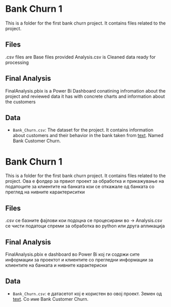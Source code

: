 # Bank Churn 1

This is a folder for the first bank churn project. It contains files related to the project.

## Files

.csv files are Base files provided
Analysis.csv is Cleaned data ready for processing

## Final Analysis

FinalAnalysis.pbix is a Power Bi Dashboard conatining infromation about the project and reviewed data it has with concrete charts and information about the customers

## Data

- `Bank_Churn.csv`: The dataset for the project. It contains information about customers and their behavior in the bank taken from [text](https://www.mavenanalytics.io/data-playground?order=date_added%2Cdesc&tags=Finance). Named Bank Customer Churn.

# Bank Churn 1

This is a folder for the first bank churn project. It contains files related to the project.
Ова е фолдер за првиот проект за обработка и прикажување на податоците за клиентите на банката кои се откажале од банката со преглед на нивните карактериситки
## Files

.csv се базните фајлови кои подоцна се процесирани во ->
Analysis.csv се чисти податоци спреми за обработка во python или друга апликација

## Final Analysis

FinalAnalysis.pbix е dashboard во Power Bi кој ги содржи сите информации за проектот и клиентите со прегледни информации за клиентите на банката и нивните карактериски
## Data

- `Bank_Churn.csv`: е датасетот кој е користен во овој проект. Земен од [text](https://www.mavenanalytics.io/data-playground?order=date_added%2Cdesc&tags=Finance). Со име Bank Customer Churn.
